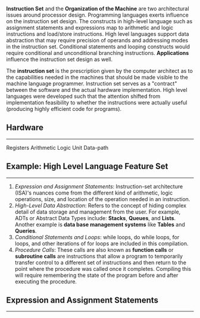 **Instruction Set** and the **Organization of the Machine** are two architectural issues around processor design. Programming languages exerts influence on the instruction set design. The constructs in high-level language such as assignment statements and expressions map to arithmetic and logic instructions and load/store instructions. High level languages support data abstraction that may require precision of operands and addressing modes in the instruction set. Conditional statements and looping constructs would require conditional and unconditional branching instructions.  **Applications** influence the instruction set design as well. 

The **instruction set** is the prescription given by the computer architect as to the capabilities needed in the machines that should be made visible to the machine language programmer. Instruction set serves as a "contract" between the software and the actual hardware implementation. High level languages were developed such that the attention shifted from implementation feasibility to whether the instructions were actually useful (producing highly efficient code for programs).
## Hardware
____
Registers
Arithmetic
Logic Unit
Data-path

## Example: High Level Language Feature Set
____
1. *Expression and Assignment Statements*: Instruction-set architecture (ISA)'s nuances come from the different kind of arithmetic, logic operations, size, and location of the operation needed in an instruction.
2. *High-Level Data Abstraction*: Refers to the concept of hiding complex detail of data storage and management from the user. For example, ADTs or Abstract Data Types include: **Stacks**, **Queues**, and **Lists**. Another example is **data base management systems** like **Tables** and **Queries**. 
3. *Conditional Statements and Loops*: while loops, do while loops, for loops, and other iterations of for loops are included in this compilation. 
4. *Procedure Calls*: These calls are also known as **function calls** or **subroutine calls** are instructions that allow a program to temporarily transfer control to a different set of instructions and then return to the point where the procedure was called once it completes. Compiling this will require remembering the state of the program before and after executing the procedure. 

## Expression and Assignment Statements
____
